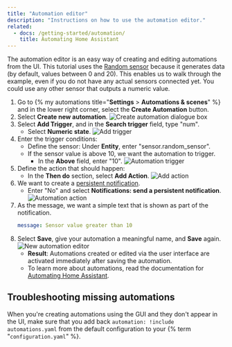 ```yaml
---
title: "Automation editor"
description: "Instructions on how to use the automation editor."
related:
  - docs: /getting-started/automation/
    title: Automating Home Assistant
---
```

The automation editor is an easy way of creating and editing automations from the UI.
This tutorial uses the [Random sensor](/integrations/random#sensor) because it generates data (by default, values between 0 and 20). This enables us to walk through the example, even if you do not have any actual sensors connected yet. You could use any other sensor that outputs a numeric value.
1. Go to {% my automations title="**Settings** > **Automations & scenes**" %} and in the lower right corner, select the **Create Automation** button.
2. Select **Create new automation**.
    ![Create automation dialogue box](/images/docs/automation-editor/create-automation.png)
3. Select **Add Trigger**, and in the **Search trigger** field, type "num".
   - Select **Numeric state**.
    ![Add trigger](/images/docs/automation-editor/add-trigger-to-automation.png)
4. Enter the trigger conditions:
   - Define the sensor: Under **Entity**, enter "sensor.random_sensor".
   - If the sensor value is above 10, we want the automation to trigger.
     - In the **Above** field, enter "10".
    ![Automation trigger](/images/docs/automation-editor/new-trigger.png)
5. Define the action that should happen:
   - In the **Then do** section, select **Add Action**.
     ![Add action](/images/docs/automation-editor/add_action.png)
6. We want to create a [persistent notification](/integrations/persistent_notification/).
   - Enter "No" and select **Notifications: send a persistent notification**.
    ![Automation action](/images/docs/automation-editor/send-notification.png)
7. As the message, we want a simple text that is shown as part of the notification.
    ```yaml
    message: Sensor value greater than 10
    ```
8. Select **Save**, give your automation a meaningful name, and **Save** again.
    ![New automation editor](/images/docs/automation-editor/new-automation.png)
    - **Result**: Automations created or edited via the user interface are activated immediately after saving the automation.
    - To learn more about automations, read the documentation for [Automating Home Assistant](/getting-started/automation/).
## Troubleshooting missing automations
When you're creating automations using the GUI and they don't appear in the UI, make sure that you add back `automation: !include automations.yaml` from the default configuration to your {% term "`configuration.yaml`" %}.